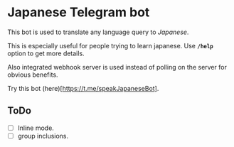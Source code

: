 # Japanese Telegram bot

This bot is used to translate any language query to *Japanese*.

This is especially useful for people trying to learn japanese. Use **`/help`** option to get more details.

Also integrated webhook server is used instead of polling on the server for obvious benefits.

Try this bot (here)[https://t.me/speakJapaneseBot].

## ToDo
- [ ] Inline mode.
- [ ] group inclusions.
